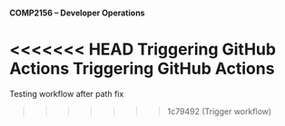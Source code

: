 #### COMP2156 – Developer Operations


<<<<<<< HEAD
Triggering GitHub Actions
Triggering GitHub Actions
=======
Testing workflow after path fix
>>>>>>> 1c79492 (Trigger workflow)
